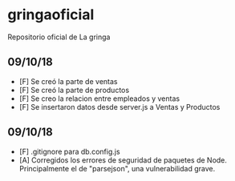 # gringaoficial
Repositorio oficial de La gringa


## 09/10/18
- [F] Se creó la parte de ventas
- [F] Se creó la parte de productos
- [F] Se creo la relacion entre empleados y ventas
- [F] Se insertaron datos desde server.js a Ventas y Productos

## 09/10/18
- [F] .gitignore para db.config.js
- [A] Corregidos los errores de seguridad de paquetes de Node. Principalmente el de "parsejson", una vulnerabilidad grave. 
